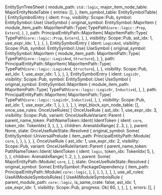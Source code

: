 EntitySynTreeSheet {
    module_path: `std::logic`,
    major_item_node_table: MajorEntityNodeTable {
        entries: [],
    },
    item_symbol_table: EntitySymbolTable(
        [
            EntitySymbolEntry {
                ident: `Prop`,
                visibility: Scope::Pub,
                symbol: EntitySymbol::Use(
                    UseSymbol {
                        original_symbol: EntitySymbol::MajorItem {
                            module_item_path: MajorItemPath::Type(
                                TypePath(`core::logic::Prop`, `Extern`),
                            ),
                        },
                        path: PrincipalEntityPath::MajorItem(
                            MajorItemPath::Type(
                                TypePath(`core::logic::Prop`, `Extern`),
                            ),
                        ),
                        visibility: Scope::Pub,
                        ast_idx: 1,
                        use_expr_idx: 1,
                    },
                ),
            },
            EntitySymbolEntry {
                ident: `LogicAnd`,
                visibility: Scope::Pub,
                symbol: EntitySymbol::Use(
                    UseSymbol {
                        original_symbol: EntitySymbol::MajorItem {
                            module_item_path: MajorItemPath::Type(
                                TypePath(`core::logic::LogicAnd`, `Structure`),
                            ),
                        },
                        path: PrincipalEntityPath::MajorItem(
                            MajorItemPath::Type(
                                TypePath(`core::logic::LogicAnd`, `Structure`),
                            ),
                        ),
                        visibility: Scope::Pub,
                        ast_idx: 1,
                        use_expr_idx: 1,
                    },
                ),
            },
            EntitySymbolEntry {
                ident: `LogicOr`,
                visibility: Scope::Pub,
                symbol: EntitySymbol::Use(
                    UseSymbol {
                        original_symbol: EntitySymbol::MajorItem {
                            module_item_path: MajorItemPath::Type(
                                TypePath(`core::logic::LogicOr`, `Inductive`),
                            ),
                        },
                        path: PrincipalEntityPath::MajorItem(
                            MajorItemPath::Type(
                                TypePath(`core::logic::LogicOr`, `Inductive`),
                            ),
                        ),
                        visibility: Scope::Pub,
                        ast_idx: 1,
                        use_expr_idx: 1,
                    },
                ),
            },
        ],
    ),
    impl_block_syn_node_table: [],
    once_use_rules: OnceUseRules(
        [
            OnceUseRule {
                ast_idx: 1,
                use_expr_idx: 3,
                visibility: Scope::Pub,
                variant: OnceUseRuleVariant::Parent {
                    parent_name_token: PathNameToken::Ident(
                        IdentToken {
                            ident: `core`,
                            token_idx: TokenIdx(
                                3,
                            ),
                        },
                    ),
                    children: ArenaIdxRange(
                        2..3,
                    ),
                },
                parent: None,
                state: OnceUseRuleState::Resolved {
                    original_symbol: Some(
                        EntitySymbol::UniversalPrelude {
                            item_path: PrincipalEntityPath::Module(
                                `core`,
                            ),
                        },
                    ),
                },
            },
            OnceUseRule {
                ast_idx: 1,
                use_expr_idx: 2,
                visibility: Scope::Pub,
                variant: OnceUseRuleVariant::Parent {
                    parent_name_token: PathNameToken::Ident(
                        IdentToken {
                            ident: `logic`,
                            token_idx: TokenIdx(
                                5,
                            ),
                        },
                    ),
                    children: ArenaIdxRange(
                        1..2,
                    ),
                },
                parent: Some(
                    MajorEntityPath::Module(
                        `core`,
                    ),
                ),
                state: OnceUseRuleState::Resolved {
                    original_symbol: Some(
                        EntitySymbol::PackageDependency {
                            item_path: PrincipalEntityPath::Module(
                                `core::logic`,
                            ),
                        },
                    ),
                },
            },
        ],
    ),
    use_all_rules: UseAllModuleSymbolsRules(
        [
            UseAllModuleSymbolsRule {
                parent_module_path: `core::logic`,
                is_same_crate: false,
                ast_idx: 1,
                use_expr_idx: 1,
                visibility: Scope::Pub,
                progress: Ok(
                    60,
                ),
            },
        ],
    ),
    errors: [],
}